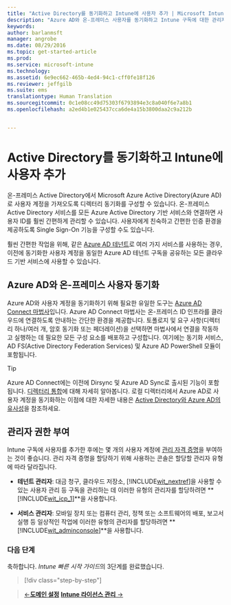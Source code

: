 ```yaml
---
title: "Active Directory를 동기화하고 Intune에 사용자 추가 | Microsoft Intune"
description: "Azure AD와 온-프레미스 사용자를 동기화하고 Intune 구독에 대한 관리자 권한을 부여하는 방법을 설명합니다."
keywords: 
author: barlanmsft
manager: angrobe
ms.date: 08/29/2016
ms.topic: get-started-article
ms.prod: 
ms.service: microsoft-intune
ms.technology: 
ms.assetid: 6e9ec662-465b-4ed4-94c1-cff0fe18f126
ms.reviewer: jeffgilb
ms.suite: ems
translationtype: Human Translation
ms.sourcegitcommit: 0c1e08cc49d75303f6793894e3c8a040f6e7a8b1
ms.openlocfilehash: a2ed4b1e025437cca6de4a15b3800daa2c9a212b


---
```



# Active Directory를 동기화하고 Intune에 사용자 추가
온-프레미스 Active Directory에서 Microsoft Azure Active Directory(Azure AD)로 사용자 계정을 가져오도록 디렉터리 동기화를 구성할 수 있습니다. 온-프레미스 Active Directory 서비스를 모든 Azure Active Directory 기반 서비스와 연결하면 사용자 ID를 훨씬 간편하게 관리할 수 있습니다. 사용자에게 친숙하고 간편한 인증 환경을 제공하도록 Single Sign-On 기능을 구성할 수도 있습니다.

훨씬 간편한 작업을 위해, 같은 [Azure AD 테넌트](http://technet.microsoft.com/library/jj573650.aspx#BKMK_WhatIsAnAzureADTenant)로 여러 가지 서비스를 사용하는 경우, 이전에 동기화한 사용자 계정을 동일한 Azure AD 테넌트 구독을 공유하는 모든 클라우드 기반 서비스에 사용할 수 있습니다.

## Azure AD와 온-프레미스 사용자 동기화
Azure AD와 사용자 계정을 동기화하기 위해 필요한 유일한 도구는 [Azure AD Connect 마법사](https://www.microsoft.com/download/details.aspx?id=47594)입니다. Azure AD Connect 마법사는 온-프레미스 ID 인프라를 클라우드에 연결하도록 안내하는 간단한 환경을 제공합니다.  토폴로지 및 요구 사항(디렉터리 하나/여러 개, 암호 동기화 또는 페더레이션)을 선택하면 마법사에서 연결을 작동하고 실행하는 데 필요한 모든 구성 요소를 배포하고 구성합니다. 여기에는 동기화 서비스, AD FS(Active Directory Federation Services) 및 Azure AD PowerShell 모듈이 포함됩니다.

> [!TIP]
> Azure AD Connect에는 이전에 Dirsync 및 Azure AD Sync로 출시된 기능이 포함됩니다. [디렉터리 통합](http://technet.microsoft.com/library/jj573653.aspx)에 대해 자세히 알아봅니다. 로컬 디렉터리에서 Azure AD로 사용자 계정을 동기화하는 이점에 대한 자세한 내용은 [Active Directory와 Azure AD의 유사성](http://technet.microsoft.com/library/dn518177.aspx)을 참조하세요.

## 관리자 권한 부여
Intune 구독에 사용자를 추가한 후에는 몇 개의 사용자 계정에 [관리 자격 증명](administrative-accounts-websites-perms.md)을 부여하는 것이 좋습니다. 관리 자격 증명을 할당하기 위해 사용하는 콘솔은 할당할 관리자 유형에 따라 달라집니다.

-   **테넌트 관리자**: 대금 청구, 클라우드 저장소, [!INCLUDE[wit_nextref](../includes/wit_nextref_md.md)]을 사용할 수 있는 사용자 관리 등 구독을 관리하는 데 이러한 유형의 관리자를 할당하려면 **[!INCLUDE[wit_icp_1](../includes/wit_icp_1_md.md)]**을 사용합니다.

-   **서비스 관리자**: 모바일 장치 또는 컴퓨터 관리, 정책 또는 소프트웨어의 배포, 보고서 실행 등 일상적인 작업에 이러한 유형의 관리자를 할당하려면 **[!INCLUDE[wit_adminconsole](../includes/wit_adminconsole_md.md)]**을 사용합니다.


### 다음 단계
축하합니다. *Intune 빠른 시작 가이드*의 3단계를 완료했습니다.

>[!div class="step-by-step"]

>[&larr;**도메인 설정**](.\start-with-a-paid-subscription-to-microsoft-intune-step-2.md)     [**Intune 라이선스 관리** &rarr;](.\start-with-a-paid-subscription-to-microsoft-intune-step-4.md)  



<!--HONumber=Aug16_HO5-->


